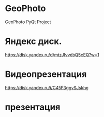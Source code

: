 # GeoPhoto
GeoPhoto PyQt Project

# Яндекс диск. 
https://disk.yandex.ru/d/mtzJIvvdbQ5cEQ?w=1

# Видеопрезентация
https://disk.yandex.ru/i/C45F3ggvSJskhg

# презентация
